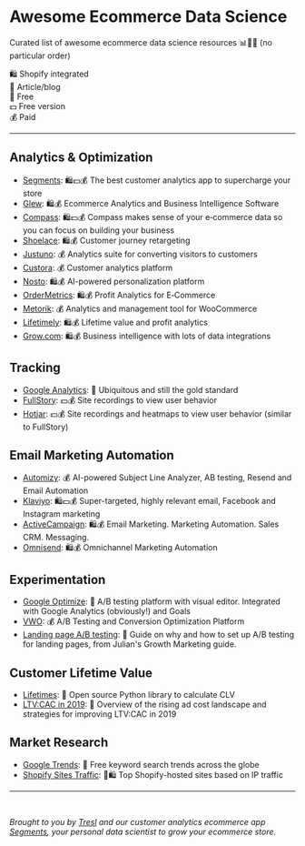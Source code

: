 # Awesome Ecommerce Data Science

Curated list of awesome ecommerce data science resources 📊💎💪
(no particular order)

🛍 Shopify integrated<br>
📰 Article/blog<br>
💸 Free<br>
💵 Free version<br>
💰 Paid<br>

---

## Analytics & Optimization

* [Segments](https://segments.tresl.co): 🛍💵💰 The best customer analytics app to supercharge your store
* [Glew](https://glew.io/): 🛍💰 Ecommerce Analytics and Business Intelligence Software
* [Compass](https://www.compass.co/): 🛍💵💰 Compass makes sense of your e‑commerce data so you can focus on building your business
* [Shoelace](http://shoelace.com/): 🛍💰 Customer journey retargeting
* [Justuno](https://www.justuno.com/): 💰 Analytics suite for converting visitors to customers
* [Custora](https://www.custora.com/): 💰 Customer analytics platform
* [Nosto](https://www.nosto.com): 🛍💰 AI-powered personalization platform
* [OrderMetrics](https://ordermetrics.com): 🛍💰 Profit Analytics for E‑Commerce
* [Metorik](https://metorik.com/): 💰 Analytics and management tool for WooCommerce
* [Lifetimely](https://lifetimely.io/): 🛍💰 Lifetime value and profit analytics
* [Grow.com](https://www.grow.com/): 🛍💰 Business intelligence with lots of data integrations

## Tracking

* [Google Analytics](https://analytics.google.com/analytics/web/): 💸 Ubiquitous and still the gold standard
* [FullStory](https://www.fullstory.com/): 💵💰 Site recordings to view user behavior
* [Hotjar](https://www.hotjar.com/): 💵💰 Site recordings and heatmaps to view user behavior (similar to FullStory)

## Email Marketing Automation

* [Automizy](https://automizy.com/): 💰 AI-powered Subject Line Analyzer, AB testing, Resend and Email Automation
* [Klaviyo](https://www.klaviyo.com/): 🛍💵💰 Super-targeted, highly relevant email, Facebook and Instagram marketing
* [ActiveCampaign](https://www.activecampaign.com/): 🛍💰 Email Marketing. Marketing Automation. Sales CRM. Messaging.
* [Omnisend](https://omnisend.com): 🛍💰 Omnichannel Marketing Automation

## Experimentation

* [Google Optimize](https://optimize.google.com): 💸 A/B testing platform with visual editor. Integrated with Google Analytics (obviously!) and Goals
* [VWO](https://vwo.com/): 💰 A/B Testing and Conversion Optimization Platform
* [Landing page A/B testing](https://www.julian.com/guide/growth/ab-testing): 📰 Guide on why and how to set up A/B testing for landing pages, from Julian's Growth Marketing guide.

## Customer Lifetime Value

* [Lifetimes](https://github.com/CamDavidsonPilon/lifetimes): 💸 Open source Python library to calculate CLV
* [LTV:CAC in 2019](https://blog.rechargepayments.com/current-trends-why-ltv-should-be-your-only-focus-in-2019/): 📰 Overview of the rising ad cost landscape and strategies for improving LTV:CAC in 2019

## Market Research

* [Google Trends](https://trends.google.com/trends/): 💸 Free keyword search trends across the globe
* [Shopify Sites Traffic](https://myip.ms/browse/sites/1/ipID/23.227.38.64/ipIDii/23.227.38.64): 💸🛍 Top Shopify-hosted sites based on IP traffic

---

<br>

*Brought to you by [Tresl](https://tresl.co) and our customer analytics ecommerce app [Segments](https://segments.tresl.co), your personal data scientist to grow your ecommerce store.*
